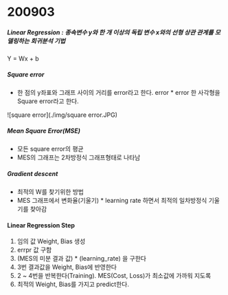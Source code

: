 # 200903

##### Linear Regression : 종속변수 y와 한 개 이상의 독립 변수 x와의 선형 상관 관계를 모델링하는 회귀분석 기법

Y = Wx + b



##### Square error

- 한 점의 y좌표와 그래프 사이의 거리를 error라고 한다. error * error 한 사각형을 Square error라고 한다.

![square error](./img/square error.JPG)



##### Mean Square Error(MSE)

- 모든 square error의 평균
- MES의 그래프는 2차방정식 그래프형태로 나타남



##### Gradient descent

- 최적의 W를 찾기위한 방법
- MES 그래프에서 변화율(기울기) * learning rate 하면서 최적의 일차방정식 기울기를 찾아감



#### Linear Regression Step

1. 임의 값 Weight, Bias 생성
2. errpr 값 구함
3. (MES의 미분 결과 값) * (learning_rate) 을 구한다
4. 3번 결과값을 Weight, Bias에 반영한다
5. 2 ~ 4번을 반복한다(Training).  MES(Cost, Loss)가 최소값에 가까워 지도록
6. 최적의 Weight, Bias를 가지고 predict한다.
